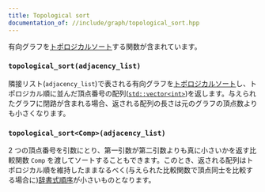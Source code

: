 ```yaml
---
title: Topological sort
documentation_of: //include/graph/topological_sort.hpp
---
```


有向グラフを[トポロジカルソート](https://ja.wikipedia.org/wiki/%E3%83%88%E3%83%9D%E3%83%AD%E3%82%B8%E3%82%AB%E3%83%AB%E3%82%BD%E3%83%BC%E3%83%88)する関数が含まれています。

### `topological_sort(adjacency_list)`

隣接リスト(`adjacency_list`)で表される有向グラフを[トポロジカルソート](https://ja.wikipedia.org/wiki/%E3%83%88%E3%83%9D%E3%83%AD%E3%82%B8%E3%82%AB%E3%83%AB%E3%82%BD%E3%83%BC%E3%83%88)し、トポロジカル順に並んだ頂点番号の配列([`std::vector<int>`](https://cpprefjp.github.io/reference/vector/vector.html))を返します。与えられたグラフに閉路が含まれる場合、返される配列の長さは元のグラフの頂点数よりも小さくなります。

### `topological_sort<Comp>(adjacency_list)`

2 つの頂点番号を引数にとり、第一引数が第二引数よりも真に小さいかを返す比較関数 `Comp` を渡してソートすることもできます。このとき、返される配列はトポロジカル順を維持したままなるべく(与えられた比較関数で頂点同士を比較する場合に)[辞書式順序](https://ja.wikipedia.org/wiki/%E8%BE%9E%E6%9B%B8%E5%BC%8F%E9%A0%86%E5%BA%8F)が小さいものとなります。

